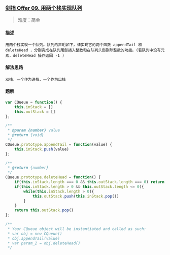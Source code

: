 ### [剑指 Offer 09. 用两个栈实现队列](https://leetcode.cn/problems/yong-liang-ge-zhan-shi-xian-dui-lie-lcof/?plan=lcof&plan_progress=zuo0mji)

> 难度：简单

#### 描述
```
用两个栈实现一个队列。队列的声明如下，请实现它的两个函数 appendTail 和 deleteHead ，分别完成在队列尾部插入整数和在队列头部删除整数的功能。(若队列中没有元素，deleteHead 操作返回 -1 )
```

#### 解法思路
```
双栈，一个作为进栈，一个作为出栈
```

#### 题解

```JavaScript
var CQueue = function() {
    this.inStack = []
    this.outStack = []
};

/** 
 * @param {number} value
 * @return {void}
 */
CQueue.prototype.appendTail = function(value) {
    this.inStack.push(value)
};

/**
 * @return {number}
 */
CQueue.prototype.deleteHead = function() {
    if(this.inStack.length === 0 && this.outStack.length === 0) return -1
    if(this.inStack.length > 0 && this.outStack.length <= 0){
        while(this.inStack.length > 0){
            this.outStack.push(this.inStack.pop())
        }
    }
    return this.outStack.pop()
};

/**
 * Your CQueue object will be instantiated and called as such:
 * var obj = new CQueue()
 * obj.appendTail(value)
 * var param_2 = obj.deleteHead()
 */
```